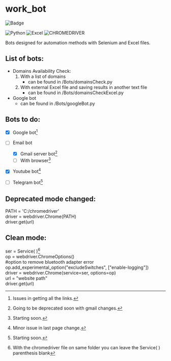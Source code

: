 # work_bot

![Badge](http://img.shields.io/static/v1?label=STATUS&message=UPDATING&color=BRIGHTGREEN&style=for-the-badge)

![Python](http://img.shields.io/static/v1?label=Python&message=v3.10&color=blue)
![Excel](http://img.shields.io/static/v1?label=Microsoft&message=Excel&color=blue)
![CHROMEDRIVER](http://img.shields.io/static/v1?label=Chromedriver&message=v100.0.4896.127&color=blue)


Bots designed for automation methods with Selenium and Excel files.

## List of bots:
- Domains Availability Check:
    1. With a list of domains
       - can be found in /Bots/domainsCheck.py
    2. With external Excel file and saving results in another text file
       - can be found in /Bots/domainsCheckExcel.py
- Google bot
  - can be found in /Bots/googleBot.py

## Bots to do:
- [x] Google bot[^1]
- [ ] Email bot
  - [x] Gmail server bot[^2]
  - [ ] With browser[^3]
- [x] Youtube bot[^4]
- [ ] Telegram bot[^5]


## Deprecated mode changed:

PATH = 'C:/chromedriver'  
driver = webdriver.Chrome(PATH) <br>
driver.get(url)

## Clean mode:

ser = Service( )[^6]  
op = webdriver.ChromeOptions()  
#option to remove bluetooth adapter error     
op.add_experimental_option("excludeSwitches", ["enable-logging"])    
driver = webdriver.Chrome(service=ser, options=op)    
url = "website path"           
driver.get(url)

[^1]: Issues in getting all the links.
[^2]: Going to be deprecated soon with gmail changes.
[^3]: Starting soon.
[^4]: Minor issue in last page change.
[^5]: Starting soon.
[^6]: With the chromedriver file on same folder you can leave the Service( ) parenthesis blank 
